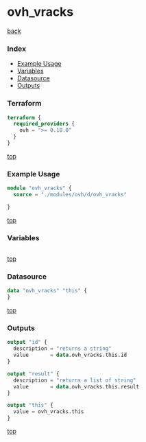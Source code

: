 # ovh_vracks

[back](../ovh.md)

### Index

- [Example Usage](#example-usage)
- [Variables](#variables)
- [Datasource](#datasource)
- [Outputs](#outputs)

### Terraform

```terraform
terraform {
  required_providers {
    ovh = ">= 0.10.0"
  }
}
```

[top](#index)

### Example Usage

```terraform
module "ovh_vracks" {
  source = "./modules/ovh/d/ovh_vracks"

}
```

[top](#index)

### Variables

```terraform
```

[top](#index)

### Datasource

```terraform
data "ovh_vracks" "this" {
}
```

[top](#index)

### Outputs

```terraform
output "id" {
  description = "returns a string"
  value       = data.ovh_vracks.this.id
}

output "result" {
  description = "returns a list of string"
  value       = data.ovh_vracks.this.result
}

output "this" {
  value = ovh_vracks.this
}
```

[top](#index)